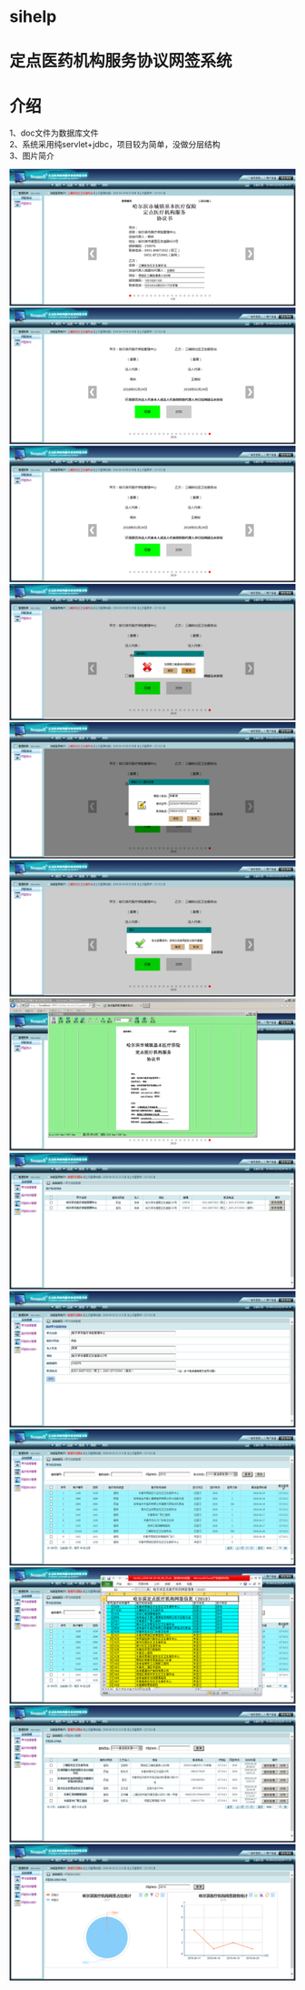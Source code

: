 # sihelp
定点医药机构服务协议网签系统
======
介绍
======
1、doc文件为数据库文件<br>
2、系统采用纯servlet+jdbc，项目较为简单，没做分层结构<br>
3、图片简介<br>

![](https://github.com/yinsehng/sihelp/blob/master/doc/image/Y1430_shouye.png)
![](https://github.com/yinsehng/sihelp/blob/master/doc/image/Y1430_weiye.png)
![](https://github.com/yinsehng/sihelp/blob/master/doc/image/Y1430_weiye.png)
![](https://github.com/yinsehng/sihelp/blob/master/doc/image/Y1430_readxieyi.png)
![](https://github.com/yinsehng/sihelp/blob/master/doc/image/Y1430_gereninfo.png)
![](https://github.com/yinsehng/sihelp/blob/master/doc/image/Y1430_xieyisuccess.png)
![](https://github.com/yinsehng/sihelp/blob/master/doc/image/Y1430_xieyiprint.png)
![](https://github.com/yinsehng/sihelp/blob/master/doc/image/admin_jinfoshow.png)
![](https://github.com/yinsehng/sihelp/blob/master/doc/image/admin_jinfoedit.png)
![](https://github.com/yinsehng/sihelp/blob/master/doc/image/admin_usermanger.png)
![](https://github.com/yinsehng/sihelp/blob/master/doc/image/admin_usermanagerdaochu.png)
![](https://github.com/yinsehng/sihelp/blob/master/doc/image/admin_xieyimanager.png)
![](https://github.com/yinsehng/sihelp/blob/master/doc/image/admin_xieyicount.png)
